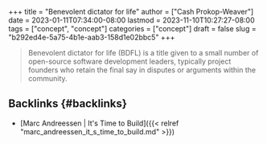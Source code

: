 +++
title = "Benevolent dictator for life"
author = ["Cash Prokop-Weaver"]
date = 2023-01-11T07:34:00-08:00
lastmod = 2023-11-10T10:27:27-08:00
tags = ["concept", "concept"]
categories = ["concept"]
draft = false
slug = "b292ed4e-5a75-4b1e-aab3-158d1e02bbc5"
+++

> Benevolent dictator for life (BDFL) is a title given to a small number of open-source software development leaders, typically project founders who retain the final say in disputes or arguments within the community.


## Backlinks {#backlinks}

-   [Marc Andreessen | It's Time to Build]({{< relref "marc_andreessen_it_s_time_to_build.md" >}})

